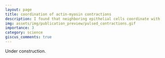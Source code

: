 ```yaml
---
layout: page
title: coordination of actin-myosin contractions
description: I found that neighboring epithelial cells coordinate with each other to generate force and collectively fold the tissue
img: assets/img/publication_preview/pulsed_contractions.gif
importance: 3
category: science
giscus_comments: true
---
```


Under construction.
